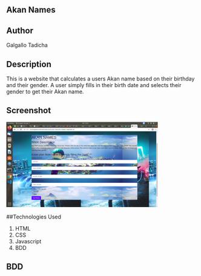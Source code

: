 ## Akan Names

## Author
 Galgallo Tadicha

## Description
This is a website that calculates a users Akan name based on their birthday and their gender. A user simply fills in their birth date and selects their gender to get their Akan name.

## Screenshot
<img src="Screenshot from 2020-04-03 15-58-19.png" width="400" length="400">

##Technologies Used
1. HTML
2. CSS
3. Javascript
4. BDD

## BDD
